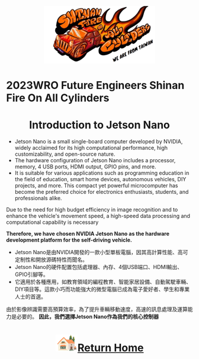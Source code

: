 <div align="center"><img src="../../other/img/logo.png" width="300" alt=" logo"></div>

2023WRO Future Engineers Shinan Fire On All Cylinders  
====
# <div align="center">Introduction to Jetson Nano</div> 

- Jetson Nano is a small single-board computer developed by NVIDIA, widely acclaimed for its high computational performance, high customizability, and open-source nature.
- The hardware configuration of Jetson Nano includes a processor, memory, 4 USB ports, HDMI output, GPIO pins, and more.
- It is suitable for various applications such as programming education in the field of education, smart home devices, autonomous vehicles, DIY projects, and more. This compact yet powerful microcomputer has become the preferred choice for electronics enthusiasts, students, and professionals alike.

Due to the need for high budget efficiency in image recognition and to enhance the vehicle's movement speed, a high-speed data processing and computational capability is necessary

__Therefore, we have chosen NVIDIA Jetson Nano as the hardware development platform for the self-driving vehicle.__

 - Jetson Nano是由NVIDIA開發的一款小型單板電腦，因其高計算性能、高可定制性和開放源碼特性而聞名。
- Jetson Nano的硬件配置包括處理器、內存、4個USB端口、HDMI輸出、GPIO引腳等。
- 它適用於各種應用，如教育領域的編程教育、智能家居設備、自動駕駛車輛、DIY項目等。這款小巧而功能強大的微型電腦已成為電子愛好者、學生和專業人士的首選。
 
由於影像辨識需要高預算效率，為了提升車輛移動速度，高速的訊息處理及運算能力是必要的。
__因此，我們選擇Jetson Nano作為我們的核心控制器__

# <div align="center">![HOME](../../other/img/Home.png)[Return Home](../../)</div> 
